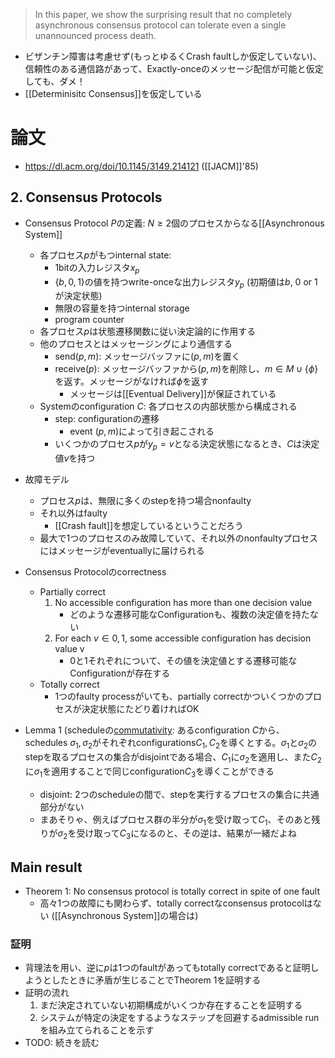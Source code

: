 > In this paper, we show the surprising result that no completely asynchronous consensus protocol can tolerate even a single unannounced process death.
- ビザンチン障害は考慮せず(もっとゆるくCrash faultしか仮定していない)、信頼性のある通信路があって、Exactly-onceのメッセージ配信が可能と仮定しても、ダメ！
- [[Determinisitc Consensus]]を仮定している


# 論文
- https://dl.acm.org/doi/10.1145/3149.214121 ([[JACM]]'85)

## 2. Consensus Protocols
- Consensus Protocol $P$の定義: $N \geq 2$個のプロセスからなる[[Asynchronous System]]
	- 各プロセス$p$がもつinternal state:
		- 1bitの入力レジスタ$x_p$
		- ${\{b, 0, 1\}}$の値を持つwrite-onceな出力レジスタ$y_p$ (初期値は$b$, $0$ or $1$が決定状態)
		- 無限の容量を持つinternal storage
		- program counter
	- 各プロセス$p$は状態遷移関数に従い決定論的に作用する
	- 他のプロセスとはメッセージングにより通信する
		- $\text{send}(p, m)$: メッセージバッファに$(p, m)$を置く
		- $\text{receive}(p)$: メッセージバッファから$(p, m)$を削除し、$m \in M \cup \{\phi\}$を返す。メッセージがなければ$\phi$を返す
			- メッセージは[[Eventual Delivery]]が保証されている
	- Systemのconfiguration $C$: 各プロセスの内部状態から構成される
		- step: configurationの遷移
			- event $(p, m)$によって引き起こされる
		- いくつかのプロセス$p$が$y_p = v$となる決定状態になるとき、$C$は決定値$v$を持つ

- 故障モデル
	- プロセス$p$は、無限に多くのstepを持つ場合nonfaulty
	- それ以外はfaulty
		- [[Crash fault]]を想定しているということだろう
	- 最大で1つのプロセスのみ故障していて、それ以外のnonfaultyプロセスにはメッセージがeventuallyに届けられる

- Consensus Protocolのcorrectness
	- Partially correct
		1. No accessible configuration has more than one decision value
			- どのような遷移可能なConfigurationも、複数の決定値を持たない
		2. For each $v \in {0, 1}$, some accessible configuration has decision value v
			- 0と1それぞれについて、その値を決定値とする遷移可能なConfigurationが存在する
	- Totally correct
		- 1つのfaulty processがいても、partially correctかついくつかのプロセスが決定状態にたどり着ければOK


- Lemma 1 (scheduleの[commutativity](commutative): あるconfiguration $C$から、schedules $\sigma_1, \sigma_2$がそれぞれconfigurations$C_1, C_2$を導くとする。$\sigma_1$と$\sigma_2$のstepを取るプロセスの集合がdisjointである場合、$C_1$に$\sigma_2$を適用し、また$C_2$に$\sigma_1$を適用することで同じconfiguration$C_3$を導くことができる
	- disjoint: 2つのscheduleの間で、stepを実行するプロセスの集合に共通部分がない
	- まあそりゃ、例えばプロセス群の半分が$\sigma_1$を受け取って$C_1$、そのあと残りが$\sigma_2$を受け取って$C_3$になるのと、その逆は、結果が一緒だよね

## Main result
- Theorem 1: No consensus protocol is totally correct in spite of one fault
	- 高々1つの故障にも関わらず、totally correctなconsensus protocolはない ([[Asynchronous System]]の場合は)
### 証明
- 背理法を用い、逆に$p$は1つのfaultがあってもtotally correctであると証明しようとしたときに矛盾が生じることでTheorem 1を証明する
-  証明の流れ
	1. まだ決定されていない初期構成がいくつか存在することを証明する
	2. システムが特定の決定をするようなステップを回避するadmissible runを組み立てられることを示す
- TODO: 続きを読む